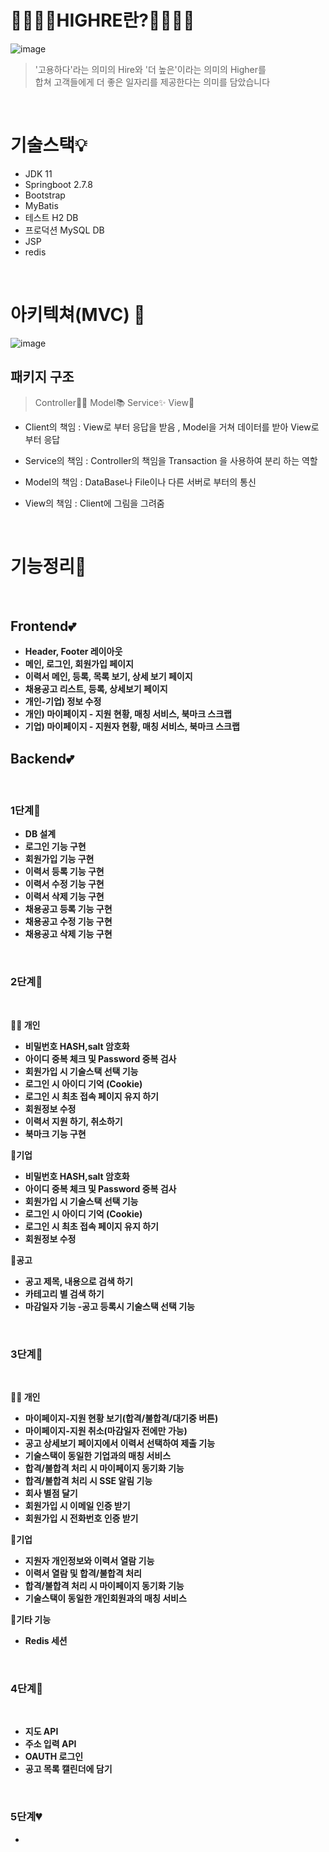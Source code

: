 <!-- # Springboot-MyBatis-Recruitment-Project -->
<h1> 👩‍👩‍👦‍👦HIGHRE란?👩‍👩‍👦‍👦 <br></h1>

![image](https://user-images.githubusercontent.com/122351733/223630188-a70350c4-3496-4705-bfe3-c031f68d27f3.png)


>'고용하다'라는 의미의 Hire와 '더 높은'이라는 의미의 Higher를
><br>합쳐 고객들에게 더 좋은 일자리를 제공한다는 의미를 담았습니다

<br> 

# 기술스택💡
- JDK 11
- Springboot 2.7.8
- Bootstrap
- MyBatis
- 테스트 H2 DB
- 프로덕션 MySQL DB
- JSP
- redis

<br>

# 아키텍쳐(MVC) 💫

![image](https://user-images.githubusercontent.com/122351733/223648466-ee6ce325-64b3-4f82-888b-5d627e5e55fe.png)

## 패키지 구조
> Controller👩‍💻 Model📚 Service✨ View🎨

- Client의 책임 : View로 부터 응답을 받음 , Model을 거쳐 데이터를 받아 View로 부터 응답

- Service의 책임 : Controller의 책임을 Transaction 을 사용하여 분리 하는 역할 

- Model의 책임 :  DataBase나 File이나 다른 서버로 부터의 통신

- View의 책임 : Client에 그림을 그려줌


<br>

# 기능정리📝
<br>

## <strong>Frontend💕
- Header, Footer 레이아웃
- 메인, 로그인, 회원가입 페이지
- 이력서 메인, 등록, 목록 보기, 상세 보기 페이지
- 채용공고 리스트, 등록, 상세보기 페이지
- 개인-기업) 정보 수정
- 개인) 마이페이지 - 지원 현황, 매칭 서비스, 북마크 스크랩
- 기업) 마이페이지 - 지원자 현황, 매칭 서비스, 북마크 스크랩

## <strong>Backend💕
<br>

### 1단계💛

- DB 설계
- 로그인 기능 구현
- 회원가입 기능 구현
- 이력서 등록 기능 구현
- 이력서 수정 기능 구현
- 이력서 삭제 기능 구현
- 채용공고 등록 기능 구현
- 채용공고 수정 기능 구현
- 채용공고 삭제 기능 구현

<br>

### 2단계💚 
<br>

🙋‍♂️ 개인  
- 비밀번호 HASH,salt 암호화 
- 아이디 중복 체크 및 Password 중복 검사
- 회원가입 시 기술스택 선택 기능
- 로그인 시 아이디 기억 (Cookie)
- 로그인 시 최초 접속 페이지 유지 하기
- 회원정보 수정
- 이력서 지원 하기, 취소하기
- 북마크 기능 구현

🏢기업
- 비밀번호 HASH,salt 암호화 
- 아이디 중복 체크 및 Password 중복 검사
- 회원가입 시 기술스택 선택 기능
- 로그인 시 아이디 기억 (Cookie)
- 로그인 시 최초 접속 페이지 유지 하기
- 회원정보 수정

📜공고
- 공고 제목, 내용으로 검색 하기
- 카테고리 별 검색 하기
- 마감일자 기능
-공고 등록시 기술스택 선택 기능

<br>

### 3단계💙

<br>

🙋‍♂️ 개인 
- 마이페이지-지원 현황 보기(합격/불합격/대기중 버튼)
- 마이페이지-지원 취소(마감일자 전에만 가능)
- 공고 상세보기 페이지에서 이력서 선택하여 제출 기능
- 기술스택이 동일한 기업과의 매칭 서비스
- 합격/불합격 처리 시 마이페이지 동기화 기능
- 합격/불합격 처리 시 SSE 알림 기능
- 회사 별점 달기
- 회원가입 시 이메일 인증 받기
- 회원가입 시 전화번호 인증 받기

🏢기업
- 지원자 개인정보와 이력서 열람 기능
- 이력서 열람 및 합격/불합격 처리
- 합격/불합격 처리 시 마이페이지 동기화 기능
- 기술스택이 동일한 개인회원과의 매칭 서비스

🎻기타 기능
- Redis 세션

<br>

### 4단계💜

<br>

- 지도 API
- 주소 입력 API
- OAUTH 로그인
- 공고 목록 캘린더에 담기

<br>

### 5단계💔

-